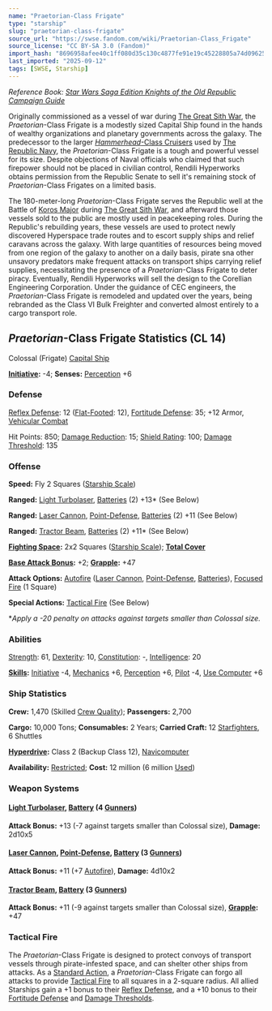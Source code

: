 ```yaml
---
name: "Praetorian-Class Frigate"
type: "starship"
slug: "praetorian-class-frigate"
source_url: "https://swse.fandom.com/wiki/Praetorian-Class_Frigate"
source_license: "CC BY-SA 3.0 (Fandom)"
import_hash: "8696958afee40c1ff080d35c130c4877fe91e19c45228805a74d0962561d3a7c"
last_imported: "2025-09-12"
tags: [SWSE, Starship]
---
```

*Reference Book: [Star Wars Saga Edition Knights of the Old Republic Campaign Guide](https://swse.fandom.com/wiki/Star_Wars_Saga_Edition_Knights_of_the_Old_Republic_Campaign_Guide)*

Originally commissioned as a vessel of war during [The Great Sith War](https://swse.fandom.com/wiki/The_Great_Sith_War), the *Praetorian*-Class Frigate is a modestly sized Capital Ship found in the hands of wealthy organizations and planetary governments across the galaxy. The predecessor to the larger [*Hammerhead*-Class Cruisers](https://swse.fandom.com/wiki/Hammerhead-Class_Cruisers) used by [The Republic Navy](https://swse.fandom.com/wiki/The_Republic_Navy), the *Praetorian*-Class Frigate is a tough and powerful vessel for its size. Despite objections of Naval officials who claimed that such firepower should not be placed in civilian control, Rendili Hyperworks obtains permission from the Republic Senate to sell it's remaining stock of *Praetorian*-Class Frigates on a limited basis.

The 180-meter-long *Praetorian*-Class Frigate serves the Republic well at the Battle of [Koros Major](https://swse.fandom.com/wiki/Koros_Major) during [The Great Sith War](https://swse.fandom.com/wiki/The_Great_Sith_War), and afterward those vessels sold to the public are mostly used in peacekeeping roles. During the Republic's rebuilding years, these vessels are used to protect newly discovered Hyperspace trade routes and to escort supply ships and relief caravans across the galaxy. With large quantities of resources being moved from one region of the galaxy to another on a daily basis, pirate sna other unsavory predators make frequent attacks on transport ships carrying relief supplies, necessitating the presence of a *Praetorian*-Class Frigate to deter piracy. Eventually, Rendili Hyperworks will sell the design to the Corellian Engineering Corporation. Under the guidance of CEC engineers, the *Praetorian*-Class Frigate is remodeled and updated over the years, being rebranded as the Class VI Bulk Freighter and converted almost entirely to a cargo transport role.

## *Praetorian*-Class Frigate Statistics (CL 14)
Colossal (Frigate) [Capital Ship](https://swse.fandom.com/wiki/Capital_Ship)

**[Initiative](https://swse.fandom.com/wiki/Initiative):** -4; **Senses:** [Perception](https://swse.fandom.com/wiki/Perception) +6
### Defense
[Reflex Defense](https://swse.fandom.com/wiki/Reflex_Defense_(Vehicles)): 12 ([Flat-Footed](https://swse.fandom.com/wiki/Flat-Footed): 12), [Fortitude Defense](https://swse.fandom.com/wiki/Fortitude_Defense_(Vehicles)): 35; +12 Armor, [Vehicular Combat](https://swse.fandom.com/wiki/Vehicular_Combat)

Hit Points: 850; [Damage Reduction](https://swse.fandom.com/wiki/Damage_Reduction): 15; [Shield Rating](https://swse.fandom.com/wiki/Shield_Rating): 100; [Damage Threshold](https://swse.fandom.com/wiki/Damage_Threshold_(Vehicles)): 135
### Offense
**Speed:** Fly 2 Squares ([Starship Scale](https://swse.fandom.com/wiki/Starship_Scale))

**Ranged:** [Light Turbolaser](https://swse.fandom.com/wiki/Light_Turbolaser), [Batteries](https://swse.fandom.com/wiki/Weapon_Batteries) (2) +13* (See Below)

**Ranged:** [Laser Cannon](https://swse.fandom.com/wiki/Laser_Cannon), [Point-Defense](https://swse.fandom.com/wiki/Point-Defense), [Batteries](https://swse.fandom.com/wiki/Weapon_Batteries) (2) +11 (See Below)

**Ranged:** [Tractor Beam](https://swse.fandom.com/wiki/Tractor_Beam), [Batteries](https://swse.fandom.com/wiki/Weapon_Batteries) (2) +11* (See Below)

**[Fighting Space](https://swse.fandom.com/wiki/Fighting_Space):** 2x2 Squares ([Starship Scale](https://swse.fandom.com/wiki/Starship_Scale)); **[Total Cover](https://swse.fandom.com/wiki/Total_Cover)**

**[Base Attack Bonus](https://swse.fandom.com/wiki/Base_Attack_Bonus):** +2; **[Grapple](https://swse.fandom.com/wiki/Grapple):** +47

**Attack Options:** [Autofire](https://swse.fandom.com/wiki/Autofire_(Vehicle_Combat)) ([Laser Cannon](https://swse.fandom.com/wiki/Laser_Cannon), [Point-Defense](https://swse.fandom.com/wiki/Point-Defense), [Batteries](https://swse.fandom.com/wiki/Weapon_Batteries)), [Focused Fire](https://swse.fandom.com/wiki/Focused_Fire) (1 Square)

**Special Actions:** [Tactical Fire](https://swse.fandom.com/wiki/Tactical_Fire) (See Below)

**Apply a -20 penalty on attacks against targets smaller than Colossal size.*
### Abilities
[Strength](https://swse.fandom.com/wiki/Strength): 61, [Dexterity](https://swse.fandom.com/wiki/Dexterity): 10, [Constitution](https://swse.fandom.com/wiki/Constitution): -, [Intelligence](https://swse.fandom.com/wiki/Intelligence): 20

**[Skills](https://swse.fandom.com/wiki/Skills):** [Initiative](https://swse.fandom.com/wiki/Initiative) -4, [Mechanics](https://swse.fandom.com/wiki/Mechanics) +6, [Perception](https://swse.fandom.com/wiki/Perception) +6, [Pilot](https://swse.fandom.com/wiki/Pilot) -4, [Use Computer](https://swse.fandom.com/wiki/Use_Computer) +6
### Ship Statistics
**Crew:** 1,470 (Skilled [Crew Quality](https://swse.fandom.com/wiki/Crew_Quality)); **Passengers:** 2,700

**Cargo:** 10,000 Tons; **Consumables:** 2 Years; **Carried Craft:** 12 [Starfighters](https://swse.fandom.com/wiki/Starfighters), 6 Shuttles

**[Hyperdrive](https://swse.fandom.com/wiki/Hyperdrive):** Class 2 (Backup Class 12), [Navicomputer](https://swse.fandom.com/wiki/Navicomputer)

**Availability:** [Restricted](https://swse.fandom.com/wiki/Restricted); **Cost:** 12 million (6 million [Used](https://swse.fandom.com/wiki/Used))
### Weapon Systems
#### **[Light Turbolaser](https://swse.fandom.com/wiki/Light_Turbolaser), [Battery](https://swse.fandom.com/wiki/Weapon_Batteries) (4 [Gunners](https://swse.fandom.com/wiki/Gunners))**
**Attack Bonus:** +13 (-7 against targets smaller than Colossal size), **Damage:** 2d10x5

#### **[Laser Cannon](https://swse.fandom.com/wiki/Laser_Cannon), [Point-Defense](https://swse.fandom.com/wiki/Point-Defense), [Battery](https://swse.fandom.com/wiki/Weapon_Batteries) (3 [Gunners](https://swse.fandom.com/wiki/Gunners))**
**Attack Bonus:** +11 (+7 [Autofire](https://swse.fandom.com/wiki/Autofire_(Vehicle_Combat))), **Damage:** 4d10x2

#### **[Tractor Beam](https://swse.fandom.com/wiki/Tractor_Beam), [Battery](https://swse.fandom.com/wiki/Weapon_Batteries) (3 [Gunners](https://swse.fandom.com/wiki/Gunners))**
**Attack Bonus:** +11 (-9 against targets smaller than Colossal size), **[Grapple](https://swse.fandom.com/wiki/Grapple):** +47
### Tactical Fire
The *Praetorian*-Class Frigate is designed to protect convoys of transport vessels through pirate-infested space, and can shelter other ships from attacks. As a [Standard Action](https://swse.fandom.com/wiki/Standard_Action), a *Praetorian*-Class Frigate can forgo all attacks to provide [Tactical Fire](https://swse.fandom.com/wiki/Tactical_Fire) to all squares in a 2-square radius. All allied Starships gain a +1 bonus to their [Reflex Defense](https://swse.fandom.com/wiki/Reflex_Defense), and a +10 bonus to their [Fortitude Defense](https://swse.fandom.com/wiki/Fortitude_Defense) and [Damage Thresholds](https://swse.fandom.com/wiki/Damage_Threshold).